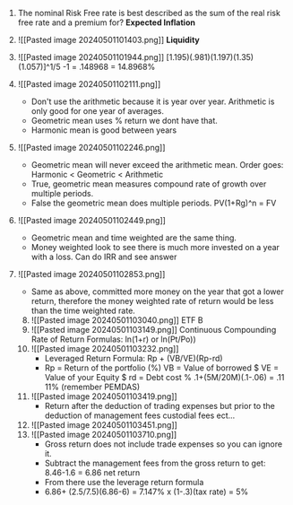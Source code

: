 1. The nominal Risk Free rate is best described as the sum of the real risk free rate and a premium for? 
	**Expected Inflation**

2. 
	![[Pasted image 20240501101403.png]]
	**Liquidity**

3. ![[Pasted image 20240501101944.png]]
	[1.195)(.981)(1.197)(1.35)(1.057)]^1/5 -1 = .148968 = 14.8968%
4. ![[Pasted image 20240501102111.png]]
	- Don't use the arithmetic because it is year over year. Arithmetic is only good for one year of averages. 
	- Geometric mean uses % return we dont have that.
	- Harmonic mean is good  between years
5. ![[Pasted image 20240501102246.png]]
	- Geometric mean will never exceed the arithmetic mean.
	  Order goes: Harmonic < Geometric < Arithmetic
	- True, geometric mean measures compound rate of growth over multiple periods.
	- False the geometric mean does multiple periods.
	  PV(1+Rg)^n = FV
6. ![[Pasted image 20240501102449.png]]
   - Geometric mean and time weighted are the same thing. 
   - Money weighted look to see there is much more invested on a year with a loss. Can do IRR and see answer
7. ![[Pasted image 20240501102853.png]]
   - Same as above, committed more money on the year that got a lower return, therefore the money weighted rate of return would be less than the time weighted rate.
   8. ![[Pasted image 20240501103040.png]]
      ETF B
    9. ![[Pasted image 20240501103149.png]]
       Continuous Compounding Rate of Return Formulas: ln(1+r) or ln(Pt/Po))
    10. ![[Pasted image 20240501103232.png]]
        - Leveraged Return Formula: Rp + (VB/VE)(Rp-rd)
        - Rp = Return of the portfolio (%)
          VB = Value of borrowed $
          VE = Value of your Equity $
          rd = Debt cost %
          .1+(5M/20M)(.1-.06) = .11 11% (remember PEMDAS)
    11. ![[Pasted image 20240501103419.png]]
        - Return after the deduction of trading expenses but prior to the deduction of management fees custodial fees ect... 
    12. ![[Pasted image 20240501103451.png]]
    13. ![[Pasted image 20240501103710.png]]
        - Gross return does not include trade expenses so you can ignore it.
        - Subtract the management fees from the gross return to get: 8.46-1.6 = 6.86 net return
        - From there use the leverage return formula
        - 6.86+ (2.5/7.5)(6.86-6) = 7.147% x (1-.3)(tax rate) = 5%
    